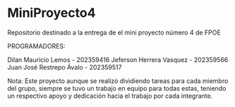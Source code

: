 # MiniProyecto4
Repositorio destinado a la entrega de el mini proyecto número 4 de FPOE 

PROGRAMADORES:

Dilan Mauricio Lemos - 202359416
Jeferson Herrera Vasquez - 202359566
Juan José Restrepo Ávalo - 202359517

Nota: Este proyecto aunque se realizó dividiendo tareas para cada miembro del grupo, siempre se tuvo un trabajo en equipo para todas estas, teniendo un respectivo apoyo y dedicación hacia el trabajo por cada integrante.